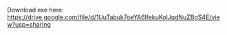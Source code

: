 Download exe here:
https://drive.google.com/file/d/1UuTabuk7oeYA6lfekuKolJqdNuZBgS4E/view?usp=sharing
